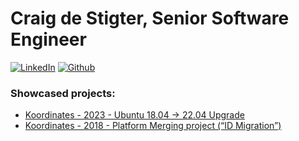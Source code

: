 # Craig de Stigter, Senior Software Engineer


[![LinkedIn](https://img.shields.io/badge/LinkedIn-0077B5.svg)](https://www.linkedin.com/in/craig-de-stigter/)
[![Github](https://img.shields.io/badge/Github-craigds-0969da.svg)](https://www.linkedin.com/in/craig-de-stigter/)

### Showcased projects:

* [Koordinates - 2023 - Ubuntu 18.04 → 22.04 Upgrade](./2023-koordinates-jammy-upgrade.md)
* [Koordinates - 2018 - Platform Merging project (“ID Migration”)](./2018-koordinates-id-migration.md)
